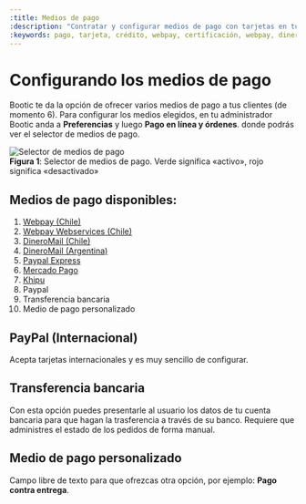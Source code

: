 ```yaml
---
:title: Medios de pago
:description: "Contratar y configurar medios de pago con tarjetas en tu tienda"
:keywords: pago, tarjeta, crédito, webpay, certificación, webpay, dineromail, transferencia.
---
```


# Configurando los medios de pago

Bootic te da la opción de ofrecer varios medios de pago a tus clientes (de momento 6). Para configurar los medios elegidos, en tu administrador Bootic anda a **Preferencias** y luego **Pago en línea y órdenes**. donde podrás ver el selector de medios de pago.

<div class="captura">
	<div class="c-contenido">
		<img class="framed" src="<%= img('/img/payment_methods/selector.png').thumb('612x').url %>" alt="Selector de medios de pago" />
	</div>
	<div class="c-pie"><strong>Figura 1</strong>: Selector de medios de pago. Verde significa «activo», rojo significa «desactivado»</div>
</div>

## Medios de pago disponibles:

1. [Webpay (Chile)][webpay]
2. [Webpay Webservices (Chile)][webpayws]
3. [DineroMail (Chile)][dineromail]
4. [DineroMail (Argentina)][dineromail]
5. [Paypal Express][ppe]
6. [Mercado Pago][mercadopago]
7. [Khipu][khipu]
8. Paypal
9. Transferencia bancaria
10. Medio de pago personalizado

## PayPal (Internacional)

Acepta tarjetas internacionales y es muy sencillo de configurar.

## Transferencia bancaria

Con esta opción puedes presentarle al usuario los datos de tu cuenta bancaria para que hagan la trasferencia a través de su banco. Requiere que administres el estado de los pedidos de forma manual.

## Medio de pago personalizado

Campo libre de texto para que ofrezcas otra opción, por ejemplo: **Pago contra entrega**.

[webpay]:/es/configuracion/medios-de-pago/webpay "Webpay (Chile)"
[webpayws]:/es/configuracion/medios-de-pago/webpay-webservices "Webpay Webservices (Chile)"
[dineromail]:/es/configuracion/medios-de-pago/dineromail "DineroMail (Argentina y Chile)"
[ppe]:/es/configuracion/medios-de-pago/paypal-express "PayPal Express"
[mercadopago]:/es/configuracion/medios-de-pago/mercado-pago "Mercado Pago"
[khipu]:/es/configuracion/medios-de-pago/khipu "Khipu"
